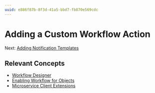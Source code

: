 ```yaml
---
uuid: e886f87b-8f3d-41a5-bbd7-fb870e569cdc
---
```

# Adding a Custom Workflow Action

<!--
Delectable Bonsai needs to implement a workflow for reviewing application approvals and rejections. The `applicationState` field has a bunch of possible values (e.g., open, underReview, onHold, withdrawn, denied, approved). By default, every state value should be directed to the `approved` node in the workflow except for when the `applicationState` field is set to 'denied' or 'approved'. In this case, the workflow should lead to a single-approval workflow.

The action needs to check the entry for specific field value and lead to one transition or another depending on that value.

[]()

## Deploying the Workflow Process XML

Use the Batch client extension.

## Deploying the Custom Workflow Action

Use the Workflow Action client extension.

## Enabling the Workflow for Distributor Application

Enable the workflow via the Liferay UI.

-->

Next: [Adding Notification Templates](./adding-notification-templates.md)

## Relevant Concepts

* [Workflow Designer](https://learn.liferay.com/web/guest/w/dxp/process-automation/workflow/designing-and-managing-workflows/workflow-designer/workflow-designer-overview)
* [Enabling Workflow for Objects](https://learn.liferay.com/web/guest/w/dxp/building-applications/objects/enabling-workflows-for-objects)
* [Microservice Client Extensions](https://learn.liferay.com/web/guest/w/dxp/building-applications/client-extensions/microservice-client-extensions)
